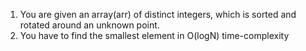 1. You are given an array(arr) of distinct integers, which is sorted and rotated around an unknown point.
2. You have to find the smallest element in O(logN) time-complexity

